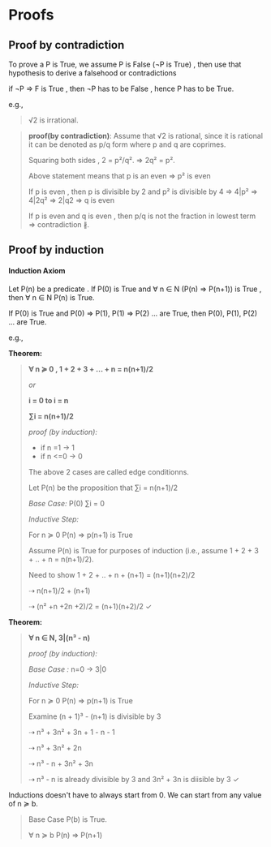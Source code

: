 Proofs
=======

## Proof by contradiction

To prove a P is True, we assume P is False (¬P is True) , then use that hypothesis to derive a falsehood or contradictions

if ¬P => F is True , then ¬P has to be False , hence P has to be True.

e.g., 
> √2 is irrational.

> **proof(by contradiction)**: Assume that √2 is rational, since it is rational it can be denoted as p/q form where p and q are coprimes.
> 
> Squaring both sides , 2 = p²/q². =>  2q² = p².
> 
> Above statement means that p is an even  => p² is even
>
> If p is even , then p is divisible by 2 and p² is divisible by 4  => 4|p² => 4|2q² => 2|q2 => q is even 
> 
> If p is even and q is even , then p/q is not the fraction in lowest term => contradiction ∦.



## Proof by induction

#### Induction Axiom

Let P(n) be a predicate . If P(0) is True and ∀ n ∈ N (P(n) => P(n+1)) is True , then ∀ n ∈ N P(n) is True.

If P(0) is True and P(0) => P(1), P(1) => P(2) ... are True, then  P(0), P(1), P(2) ... are True. 

e.g., 

**Theorem:**

> **∀ n ≽ 0 ,  1 + 2 + 3 + ... + n = n(n+1)/2**
>
>_or_
>
> **i = 0 to i = n**
>
> **∑i = n(n+1)/2**
>
> _proof (by induction):_ 
> 
>
> * if n =1 → 1
> * if n <=0 → 0 
>
> The above 2 cases are called edge conditionns.
>
> Let P(n) be the proposition that ∑i = n(n+1)/2
>
> _Base Case:_ 
> P(0) ∑i = 0
>
> _Inductive Step:_
>
> For n ≽ 0 P(n) => p(n+1) is True
>
> Assume P(n) is True for purposes of induction (i.e., assume 1 + 2 + 3 + .. + n = n(n+1)/2).
>
> Need to show 1 + 2 + .. + n + (n+1) = (n+1)(n+2)/2
>
> ⇢ n(n+1)/2 + (n+1)
>
> ⇢ (n² +n +2n +2)/2 = (n+1)(n+2)/2 ✓

**Theorem:**

> **∀ n ∈ N, 3|(n³ - n)**
> 
> _proof (by induction):_
> 
> _Base Case :_ n=0  → 3|0
> 
> _Inductive Step:_
> 
> For n ≽ 0 P(n) => p(n+1) is True
> 
> Examine  (n + 1)³ - (n+1) is divisible by 3
> 
> ⇢ n³ + 3n² + 3n + 1 - n - 1
> 
> ⇢ n³ + 3n² + 2n 
> 
> ⇢ n³ - n + 3n² + 3n
> 
> ⇢  n³ - n is already divisible by 3 and 3n² + 3n is diisible by 3 ✓

Inductions doesn't have to always start from 0. We can start from any value of n ≽ b. 

> Base Case P(b) is True.
> 
> ∀ n ≽ b P(n) => P(n+1)
